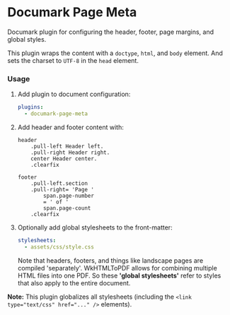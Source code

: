 # Documark Page Meta

Documark plugin for configuring the header, footer, page margins, and global styles.

This plugin wraps the content with a `doctype`, `html`, and `body` element.
And sets the charset to `UTF-8` in the `head` element.

### Usage

1. Add plugin to document configuration:

	```yaml
	plugins:
	  - documark-page-meta
	```

2. Add header and footer content with:

	```jade
	header
		.pull-left Header left.
		.pull-right Header right.
		center Header center.
		.clearfix

	footer
		.pull-left.section
		.pull-right= 'Page '
			span.page-number
			= ' of '
			span.page-count
		.clearfix
	```

3. Optionally add global stylesheets to the front-matter:

	```yaml
	stylesheets:
	  - assets/css/style.css
	```

	Note that headers, footers, and things like landscape pages are compiled 'separately'. WkHTMLToPDF allows for combining multiple HTML files into one PDF. So these __'global stylesheets'__ refer to styles that also apply to the entire document.

__Note:__ This plugin globalizes all stylesheets (including the `<link type="text/css" href="..." />` elements).
